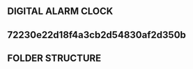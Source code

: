 DIGITAL ALARM CLOCK
------------------------------------

72230e22d18f4a3cb2d54830af2d350b
-------------------------------------

FOLDER STRUCTURE
-------------------------------------
